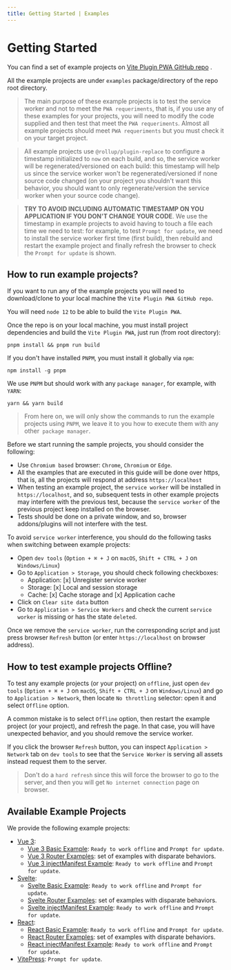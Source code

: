 ```yaml
---
title: Getting Started | Examples
---
```


# Getting Started

You can find a set of example projects on [Vite Plugin PWA GitHub repo](https://github.com/antfu/vite-plugin-pwa/tree/main/examples) <outbound-link />.

All the example projects are under `examples` package/directory of the repo root directory.

> The main purpose of these example projects is to test the service worker and not to meet the `PWA requeriments`, 
that is, if you use any of these examples for your projects, you will need to modify the code supplied and then test 
that meet the `PWA requeriments`. Almost all example projects should meet `PWA requeriments` but you must check it on 
your target project.

> All example projects use `@rollup/plugin-replace` to configure a timestamp initialized to `now` on each build, and so,
the service worker will be regenerated/versioned on each build: this timestamp will help us since the service worker 
won't be regenerated/versioned if none source code changed (on your project you shouldn't want this behavior, 
you should want to only regenerate/version the service worker when your source code change).

> **TRY TO AVOID INCLUDING AUTOMATIC TIMESTAMP ON YOU APPLICATION IF YOU DON'T CHANGE YOUR CODE**. 
We use the timestamp in example projects to avoid having to touch a file each time we need to test: for example, to test 
`Prompt for update`, we need to install the service worker first time (first build), then rebuild and restart the 
example project and finally refresh the browser to check the `Prompt for update` is shown.

## How to run example projects?

If you want to run any of the example projects you will need to download/clone to your local machine the 
`Vite Plugin PWA GitHub repo`.

You will need `node 12` to be able to build the `Vite Plugin PWA`.

Once the repo is on your local machine, you must install project dependencies and build the `Vite Plugin PWA`, 
just run (from root directory):
```shell
pnpm install && pnpm run build
```

If you don't have installed `PNPM`, you must install it globally via `npm`:
```shell
npm install -g pnpm
```

We use `PNPM` but should work with any `package manager`, for example, with `YARN`:
```shell
yarn && yarn build
```

> From here on, we will only show the commands to run the example projects using `PNPM`, we leave it to you how to 
execute them with any other` package manager`.

Before we start running the sample projects, you should consider the following:
- Use `Chromium based` browser: `Chrome`, `Chromium` or `Edge`.
- All the examples that are executed in this guide will be done over https, that is, all the projects will respond 
at address `https://localhost`
- When testing an example project, the `service worker` will be installed in `https://localhost`, and so, subsequent 
tests in other example projects may interfere with the previous test, because the `service worker` of the previous 
project keep installed on the browser.
- Tests should be done on a private window, and so, browser addons/plugins will not interfere with the test.

To avoid `service worker` interference, you should do the following tasks when switching between example projects:
- Open `dev tools` (`Option + ⌘ + J` on `macOS`, `Shift + CTRL + J` on `Windows/Linux`)
- Go to `Application > Storage`, you should check following checkboxes:
  - Application: [x] Unregister service worker
  - Storage: [x] Local and session storage
  - Cache: [x] Cache storage and [x] Application cache
- Click on `Clear site data` button
- Go to `Application > Service Workers` and check the current `service worker` is missing or has the state `deleted`.

Once we remove the `service worker`, run the corresponding script and just press browser `Refresh` button (or enter
`https://localhost` on browser address).

## How to test example projects Offline?

To test any example projects (or your project) on `offline`, just open `dev tools` (`Option + ⌘ + J` on `macOS`, 
`Shift + CTRL + J` on  `Windows/Linux`) and go to `Application > Network`, then locate `No throttling` selector: open 
it and select `Offline` option.

A common mistake is to select `Offline` option, then restart the example project (or your project), and refresh the 
page. In that case, you will have unexpected behavior, and you should remove the service worker.

If you click the browser `Refresh` button, you can inspect `Application > Network` tab on `dev tools` to see that
the `Service Worker` is serving all assets instead request them to the server.

> Don't do a `hard refresh` since this will force the browser to go to the server, and then you will get 
`No internet connection` page on browser.

## Available Example Projects

We provide the following example projects:
- [Vue 3](/examples/vue.html):
    - [Vue 3 Basic Example](/examples/vue.html#basic): `Ready to work offline` and `Prompt for update`.
    - [Vue 3 Router Examples](/examples/vue.html#router): set of examples with disparate behaviors.
    - [Vue 3 injectManifest Example](/examples/vue.html#injectmanifest): `Ready to work offline` and `Prompt for update`.
- [Svelte](/examples/svelte.html):
    - [Svelte Basic Example](/examples/svelte.html#basic): `Ready to work offline` and `Prompt for update`.
    - [Svelte Router Examples](/examples/svelte.html#router): set of examples with disparate behaviors.
    - [Svelte injectManifest Example](/examples/svelte.html#injectmanifest): `Ready to work offline` and `Prompt for update`.
- [React](/examples/react.html):
    - [React Basic Example](/examples/react.html#basic): `Ready to work offline` and `Prompt for update`.
    - [React Router Examples](/examples/react.html#router): set of examples with disparate behaviors.
    - [React injectManifest Example](/examples/react.html#injectmanifest): `Ready to work offline` and `Prompt for update`.
- [VitePress](/examples/vitepress): `Prompt for update`.   
